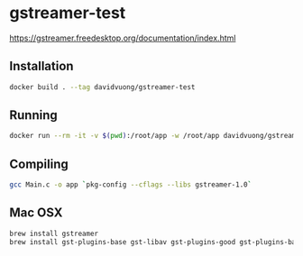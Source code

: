 # gstreamer-test

https://gstreamer.freedesktop.org/documentation/index.html

## Installation

```bash
docker build . --tag davidvuong/gstreamer-test
```

## Running

```bash
docker run --rm -it -v $(pwd):/root/app -w /root/app davidvuong/gstreamer-test bash
```

## Compiling

```bash
gcc Main.c -o app `pkg-config --cflags --libs gstreamer-1.0`
```

## Mac OSX

```bash
brew install gstreamer
brew install gst-plugins-base gst-libav gst-plugins-good gst-plugins-bad gst-plugins-ugly gst-rtsp-server
```
